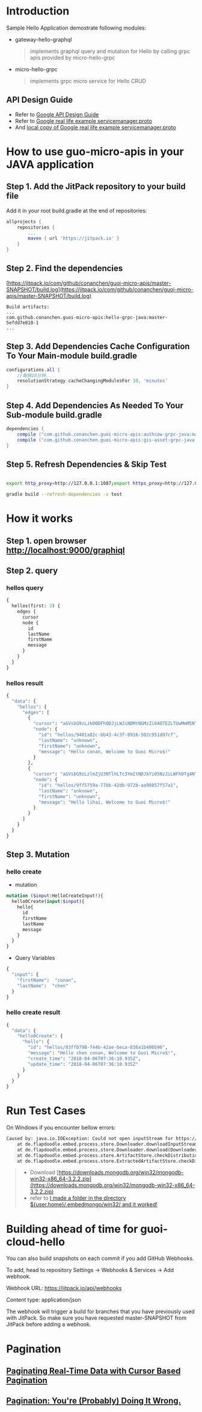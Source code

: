 # Introduction
Sample Hello Application demostrate following modules:
- gateway-hello-graphql
    > implements graphql query and mutation for Hello by calling grpc apis provided by 
    micro-hello-grpc
- micro-hello-grpc
    > implements grpc micro service for Hello CRUD 

## API Design Guide
- Refer to [Google API Design Guide](https://cloud.google.com/apis/design/) 
- Refer to  [Google real life example servicemanager.proto](https://github.com/googleapis/googleapis/blob/master/google/api/servicemanagement/v1/servicemanager.proto)
- And [local copy of Google real life example servicemanager.proto](apiexample.txt)


# How to use guo-micro-apis in your JAVA application 
## Step 1. Add the JitPack repository to your build file
Add it in your root build.gradle at the end of repositories:
```gradle
allprojects {
    repositories {
        ...
        maven { url 'https://jitpack.io' }
    }
}
```
	
## Step 2. Find the dependencies
[https://jitpack.io/com/github/conanchen/guoi-micro-apis/master-SNAPSHOT/build.log](https://jitpack.io/com/github/conanchen/guoi-micro-apis/master-SNAPSHOT/build.log)
```angular2html
Build artifacts:
...
com.github.conanchen.guoi-micro-apis:hello-grpc-java:master-5efdd7e810-1
...
```
## Step 3. Add Dependencies Cache Configuration To Your Main-module build.gradle
```gradle
configurations.all {
    //每隔10分钟..
    resolutionStrategy.cacheChangingModulesFor 10, 'minutes'
}
```
## Step 4. Add Dependencies As Needed To Your Sub-module build.gradle
```gradle
dependencies {
    compile ("com.github.conanchen.guoi-micro-apis:authcow-grpc-java:master-SNAPSHOT"){ changing = true }
    compile ("com.github.conanchen.guoi-micro-apis:gis-asset-grpc-java:master-SNAPSHOT"){ changing = true }
}
```
## Step 5. Refresh Dependencies & Skip Test
```bash

export http_proxy=http://127.0.0.1:1087;export https_proxy=http://127.0.0.1:1087;

gradle build --refresh-dependencies -x test
```

# How it works
## Step 1. open browser [http://localhost:9000/graphiql](http://localhost:9000/graphiql)	
## Step 2. query 
### hellos query
```graphql
{
  hellos(first: 3) {
    edges {
      cursor
      node {
        id
        lastName
        firstName
        message
      }
    }
  }
}
```
### hellos result
```graphql
{
  "data": {
    "hellos": {
      "edges": [
        {
          "cursor": "aGVsbG9zLzk0ODFhODJjLWJiNDMtNGMzZi04OTE2LTUwMmM5NTFkMDdjZg==",
          "node": {
            "id": "hellos/9481a82c-bb43-4c3f-8916-502c951d07cf",
            "lastName": "unknown",
            "firstName": "unknown",
            "message": "Hello conan, Welcome to Guoi Micro$!"
          }
        },
        {
          "cursor": "aGVsbG9zLzlmZjU3NTlhLTc3YmItNDJkYi05NzJiLWFhOTg4NTdmNTdhMQ==",
          "node": {
            "id": "hellos/9ff5759a-77bb-42db-972b-aa98857f57a1",
            "lastName": "unknown",
            "firstName": "unknown",
            "message": "Hello lihai, Welcome to Guoi Micro$!"
          }
        }
      ]
    }
  }
}          
```
## Step 3. Mutation
### hello create 
- mutation
```graphql
mutation ($input:HelloCreateInput!){
  hello0Create(input:$input){
    hello{
      id
      firstName
      lastName
      message
    }
  }
}
```
- Query Variables
```graphql
{
  "input": {
    "firstName":  "conan",
    "lastName":  "chen"
  }
}
```

### hello create result
```graphql
{
  "data": {
    "hello0Create": {
      "hello": {
        "id": "hellos/83ffb798-f44b-42ae-beca-036a1b486b96",
        "message": "Hello chen conan, Welcome to Guoi Micro$!",
        "create_time": "2018-04-06T07:36:10.935Z",
        "update_time": "2018-04-06T07:36:10.935Z"
      }
    }
  }
}
```

# Run Test Cases
On Windows if you encounter bellow errors:
```html
Caused by: java.io.IOException: Could not open inputStream for https://downloads.mongodb.org/win32/mongodb-win32-x86_64-3.2.2.zip
	at de.flapdoodle.embed.process.store.Downloader.downloadInputStream(Downloader.java:131)
	at de.flapdoodle.embed.process.store.Downloader.download(Downloader.java:69)
	at de.flapdoodle.embed.process.store.ArtifactStore.checkDistribution(ArtifactStore.java:66)
	at de.flapdoodle.embed.process.store.ExtractedArtifactStore.checkDistribution(ExtractedArtifactStore.java:60)
```
> - Download [https://downloads.mongodb.org/win32/mongodb-win32-x86_64-3.2.2.zip](https://downloads.mongodb.org/win32/mongodb-win32-x86_64-3.2.2.zip)
> - refer to [I made a folder in the directory ${user.home}/.embedmongo/win32/ and it worked!](https://github.com/flapdoodle-oss/de.flapdoodle.embed.mongo/issues/89)

# Building ahead of time for guoi-cloud-hello 
You can also build snapshots on each commit if you add GitHub Webhooks.

To add, head to repository Settings -> Webhooks & Services -> Add webhook.

Webhook URL: https://jitpack.io/api/webhooks

Content type: application/json

The webhook will trigger a build for branches that you have previously used with JitPack. So make sure you have requested master-SNAPSHOT from JitPack before adding a webhook.


# Pagination
## [Paginating Real-Time Data with Cursor Based Pagination](https://www.sitepoint.com/paginating-real-time-data-cursor-based-pagination/)
## [Pagination: You're (Probably) Doing It Wrong.](https://coderwall.com/p/lkcaag/pagination-you-re-probably-doing-it-wrong)
